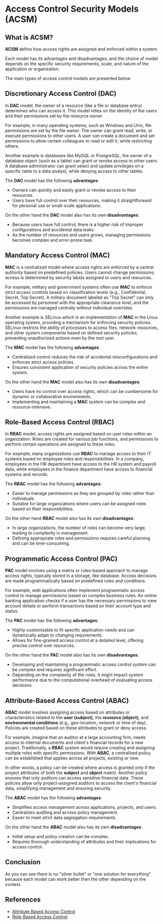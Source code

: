 # Access Control Security Models (ACSM)

## What is ACSM?

**ACSM** define how access rights are assigned and enforced within a system.

Each model has its advantages and disadvantages, and the choice of model depends on the specific security requirements, scale, and nature of the application or organization.

The main types of access control models are presented below.

## Discretionary Access Control (DAC)

In **DAC** model, the owner of a resource (like a file or database entry) determines who can access it. This model relies on the identity of the users and their permissions set by the resource owner.

For example, in many operating systems, such as Windows and Unix, file permissions are set by the file owner. The owner can grant read, write, or execute permissions to other users. A user can create a document and set permissions to allow certain colleagues to read or edit it, while restricting others.

Another example is databases like MySQL or PostgreSQL, the owner of a database object (such as a table) can grant or revoke access to other users. A database administrator can grant select and update privileges on a specific table to a data analyst, while denying access to other tables.

The **DAC** model has the following **advantages**:

- Owners can quickly and easily grant or revoke access to their resources.
- Users have full control over their resources, making it straightforward for personal use or small-scale applications.

On the other hand the **DAC** model also has its own **disadvantages**:

- Because users have full control, there is a higher risk of improper configurations and accidental data leaks.
- As the number of resources and users grows, managing permissions becomes complex and error-prone task.

## Mandatory Access Control (MAC)

**MAC** is a centralized model where access rights are enforced by a central authority based on predefined policies. Users cannot change permissions; access is determined by security labels assigned to users and resources.

For example, military and government systems often use **MAC** to enforce strict access controls based on classification levels (e.g., Confidential, Secret, Top Secret). A military document labeled as "Top Secret" can only be accessed by personnel with the appropriate clearance level, and the permissions are managed centrally without individual overrides.

Another example is SELinux which is an implementation of **MAC** in the Linux operating system, providing a mechanism for enforcing security policies. SELinux restricts the ability of processes to access files, network resources, and other system components based on defined security policies, preventing unauthorized actions even by the root user.

The **MAC** model has the following **advantages**:

- Centralized control reduces the risk of accidental misconfigurations and enforces strict access policies.
- Ensures consistent application of security policies across the entire system.

On the other hand the **MAC** model also has its own **disadvantages**:

- Users have no control over access rights, which can be cumbersome for dynamic or collaborative environments.
- Implementing and maintaining a **MAC** system can be complex and resource-intensive.

## Role-Based Access Control (RBAC)

In **RBAC** model, access rights are assigned based on user roles within an organization. Roles are created for various job functions, and permissions to perform certain operations are assigned to these roles.

For example, many organizations use **RBAC** to manage access to their IT systems based on employee roles and responsibilities. In a company, employees in the HR department have access to the HR system and payroll data, while employees in the finance department have access to financial systems and records.

The **RBAC** model has the following **advantages**:

- Easier to manage permissions as they are grouped by roles rather than individuals.
- Suitable for large organizations where users can be assigned roles based on their responsibilities.

On the other hand **RBAC** model also has its own **disadvantages**:

- In large organizations, the number of roles can become very large, leading to complexity in management.
- Defining appropriate roles and permissions requires careful planning and can be time-consuming.

## Programmatic Access Control (PAC)

**PAC** model involves using a matrix or rules-based approach to manage access rights, typically stored in a storage, like database. Access decisions are made programmatically based on predefined rules and conditions.

For example, web applications often implement programmatic access control to manage permissions based on complex business rules. An online banking application checks if a user has the necessary permissions to view account details or perform transactions based on their account type and status.

The **PAC** model has the following **advantages**:

- Highly customizable to fit specific application needs and can dynamically adapt to changing requirements.
- Allows for fine-grained access control at a detailed level, offering precise control over resources.

On the other hand the **PAC** model also has its own **disadvantages**:

- Developing and maintaining a programmatic access control system can be complex and requires significant effort.
- Depending on the complexity of the rules, it might impact system performance due to the computational overhead of evaluating access decisions.

## Attribute-Based Access Control (ABAC)

**ABAC** model involves assigning access based on attributes or characteristics related to the **user (subject)**, the **resource (object)**, and **environmental conditions** (e.g., geo-location, network or time of day). Policies are created based on these attributes to grant or deny access.

For example, imagine that an auditor at a large accounting firm, needs access to internal documents and client's financial records for a new project. Traditionally, a **RBAC** system would require creating and assigning multiple roles with specific permissions. With **ABAC**, a centralized policy can be established that applies across all projects, existing or new.

In other words, a policy can be created where access is granted only if the project attributes of both the **subject** and **object** match. Another policy ensures that only auditors can access sensitive financial data. These policies allow only project-assigned auditors to access the client's financial data, simplifying management and ensuring security.

The **ABAC** model has the following **advantages**:

- Simplifies access management across applications, projects, and users.
- Centralizes auditing and access policy management.
- Easier to meet strict data segregation requirements.

On the other hand the **ABAC** model also has its own **disadvantages**:

- Initial setup and policy creation can be complex.
- Requires thorough understanding of attributes and their implications for access control.

## Conclusion

As you can see there is no "silver bullet" or "one solution for everything" because each model can work better then the other depending on the context.

## References

- [Attribute Based Access Control](https://www.youtube.com/watch?v=cgTa7YnGfHA)
- [Role-Based Access Control](https://www.youtube.com/watch?v=4Uya_I_Oxjk)